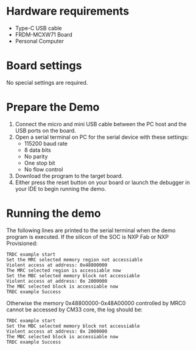 Hardware requirements
=====================
- Type-C USB cable
- FRDM-MCXW71 Board
- Personal Computer

Board settings
==============
No special settings are required.

Prepare the Demo
================
1. Connect the micro and mini USB cable between the PC host and the USB ports on the board.
2. Open a serial terminal on PC for the serial device with these settings:
    - 115200 baud rate
    - 8 data bits
    - No parity
    - One stop bit
    - No flow control
3. Download the program to the target board.
4. Either press the reset button on your board or launch the debugger in your IDE to begin running
   the demo.

Running the demo
================
The following lines are printed to the serial terminal when the demo program is executed.
If the silicon of the SOC is NXP Fab or NXP Provisioned:
~~~~~~~~~~~~~~~~~~~~~~~~~~~~~~~~~~~~~~~~
TRDC example start
Set the MRC selected memory region not accessiable
Violent access at address: 0x48800000
The MRC selected region is accessiable now
Set the MBC selected memory block not accessiable
Violent access at address: 0x 2000000
The MBC selected block is accessiable now
TRDC example Success
~~~~~~~~~~~~~~~~~~~~~~~~~~~~~~~~~~~~~~~~
Otherwise the memory 0x48800000-0x48A00000 controlled by MRC0 cannot be accessed by CM33 core, the log should be:
~~~~~~~~~~~~~~~~~~~~~~~~~~~~~~~~~~~~~~~~
TRDC example start
Set the MBC selected memory block not accessiable
Violent access at address: 0x 2000000
The MBC selected block is accessiable now
TRDC example Success
~~~~~~~~~~~~~~~~~~~~~~~~~~~~~~~~~~~~~~~~
